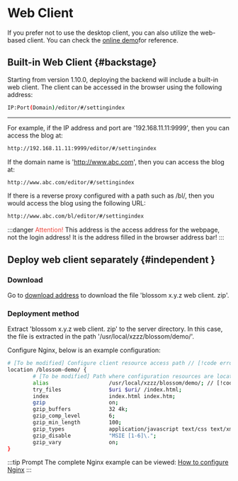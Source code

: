 # Web Client

If you prefer not to use the desktop client, you can also utilize the web-based client. You can check the [online demo](https://www.wangyunf.com/blossom-demo/#/settingIndex)for reference.

## Built-in Web Client {#backstage}

Starting from version 1.10.0, deploying the backend will include a built-in web client. The client can be accessed in the browser using the following address:

```bash
IP:Port(Domain)/editor/#/settingindex
```

---

For example, if the IP address and port are '192.168.11.11:9999', then you can access the blog at:

```bash
http://192.168.11.11:9999/editor/#/settingindex
```

If the domain name is 'http://www.abc.com', then you can access the blog at:

```bash
http://www.abc.com/editor/#/settingindex
```

If there is a reverse proxy configured with a path such as /bl/, then you would access the blog using the following URL:

```bash
http://www.abc.com/bl/editor/#/settingindex
```

:::danger <span style="color:#ea483f">Attention!</span>
This address is the access address for the webpage, not the login address! It is the address filled in the browser address bar!
<bl-img src="../../../imgs/deploy/client-url.png" width="700px"/>
:::

## Deploy web client separately {#independent }

### Download

Go to [download address](../about/download) to download the file 'blossom x.y.z web client. zip'.

### Deployment method

Extract 'blossom x.y.z web client. zip' to the server directory. In this case, the file is extracted in the path '/usr/local/xzzz/blossom/demo/'.

Configure Nginx, below is an example configuration:

```bash
# [To be modified] Configure client resource access path // [!code error]
location /blossom-demo/ {
        # [To be modified] Path where configuration resources are located // [!code error]
        alias                   /usr/local/xzzz/blossom/demo/; // [!code error]
        try_files               $uri $uri/ /index.html;
        index                   index.html index.htm;
        gzip                    on;
        gzip_buffers            32 4k;
        gzip_comp_level         6;
        gzip_min_length         100;
        gzip_types              application/javascript text/css text/xml font/ttf font/otf image/svg+xml;
        gzip_disable            "MSIE [1-6]\.";
        gzip_vary               on;
}

```

:::tip Prompt
The complete Nginx example can be viewed: [How to configure Nginx](./faq#how-config-nginx)
:::
